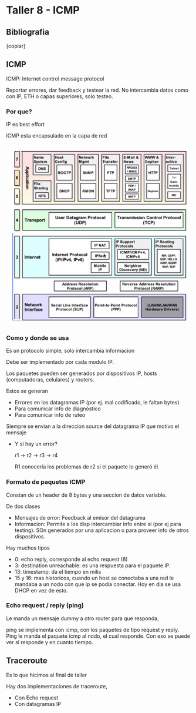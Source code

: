 # Taller 8 - ICMP

## Bibliografia

{copiar}

## ICMP

ICMP: Internet control message protocol

Reportar errores, dar feedback y testear la red. No intercambia datos como con
IP, ETH o capas superiores, solo testeo.

### Por que?

IP es best effort

ICMP esta encapsulado en la capa de red

![](img/stack.png)

### Como y donde se usa

Es un protocolo simple, solo intercambia informacion

Debe ser implementado por cada modulo IP.

Los paquetes pueden ser generados por dispositivos IP, hosts (computadoras,
celulares) y routers.

Estos se generan

- Errores en los datagramas IP (por ej. mal codificado, le faltan bytes)
- Para comunicar info de diagnóstico
- Para comunicar info de ruteo

Siempre se envian a la direccion source del datagrama IP que motivo el mensaje

- Y si hay un error?

    r1 -> r2 -> r3 -> r4

    R1 conocería los problemas de r2 si el paquete lo generó él.

### Formato de paquetes ICMP

Constan de un header de 8 bytes y una seccion de datos variable.

De dos clases

- Mensajes de error: Feedback al emisor del datagrama
- Informacion: Permite a los disp intercambiar info entre si (por ej para
  testing). SOn generados por una aplicacion o para proveer info de otros
  dispositivos.

Hay muchos tipos

- 0: echo reply, corresponde al echo request (8)
- 3: destination unreachable: es una respuesta para el paquete IP.
- 13: timestamp: da el tiempo en milis
- 15 y 16: mas historicos, cuando un host se conectaba a una red le mandaba a un
  nodo con que ip se podia conectar. Hoy en dia se usa DHCP en vez de esto.

### Echo request / reply (ping)

Le manda un mensaje dummy a otro router para que responda,

ping se implementa con icmp, con los paquetes de tipo request y reply. Ping le
manda el paquete icmp al nodo, el cual responde. Con eso se puede ver si
responde y en cuanto tiempo.

## Traceroute

Es lo que hicimos al final de taller

Hay dos implementaciones de traceroute,

- Con Echo request
- Con datagramas IP